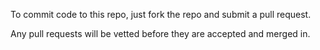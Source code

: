 To commit code to this repo, just fork the repo and submit a pull request.

Any pull requests will be vetted before they are accepted and merged in.
